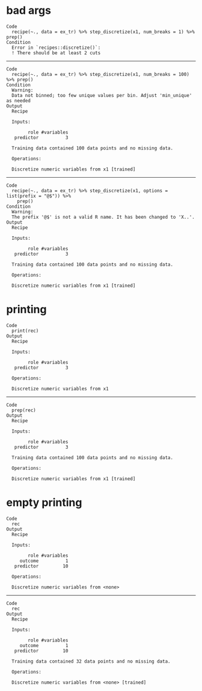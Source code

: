 # bad args

    Code
      recipe(~., data = ex_tr) %>% step_discretize(x1, num_breaks = 1) %>% prep()
    Condition
      Error in `recipes::discretize()`:
      ! There should be at least 2 cuts

---

    Code
      recipe(~., data = ex_tr) %>% step_discretize(x1, num_breaks = 100) %>% prep()
    Condition
      Warning:
      Data not binned; too few unique values per bin. Adjust 'min_unique' as needed
    Output
      Recipe
      
      Inputs:
      
            role #variables
       predictor          3
      
      Training data contained 100 data points and no missing data.
      
      Operations:
      
      Discretize numeric variables from x1 [trained]

---

    Code
      recipe(~., data = ex_tr) %>% step_discretize(x1, options = list(prefix = "@$")) %>%
        prep()
    Condition
      Warning:
      The prefix '@$' is not a valid R name. It has been changed to 'X..'.
    Output
      Recipe
      
      Inputs:
      
            role #variables
       predictor          3
      
      Training data contained 100 data points and no missing data.
      
      Operations:
      
      Discretize numeric variables from x1 [trained]

# printing

    Code
      print(rec)
    Output
      Recipe
      
      Inputs:
      
            role #variables
       predictor          3
      
      Operations:
      
      Discretize numeric variables from x1

---

    Code
      prep(rec)
    Output
      Recipe
      
      Inputs:
      
            role #variables
       predictor          3
      
      Training data contained 100 data points and no missing data.
      
      Operations:
      
      Discretize numeric variables from x1 [trained]

# empty printing

    Code
      rec
    Output
      Recipe
      
      Inputs:
      
            role #variables
         outcome          1
       predictor         10
      
      Operations:
      
      Discretize numeric variables from <none>

---

    Code
      rec
    Output
      Recipe
      
      Inputs:
      
            role #variables
         outcome          1
       predictor         10
      
      Training data contained 32 data points and no missing data.
      
      Operations:
      
      Discretize numeric variables from <none> [trained]

